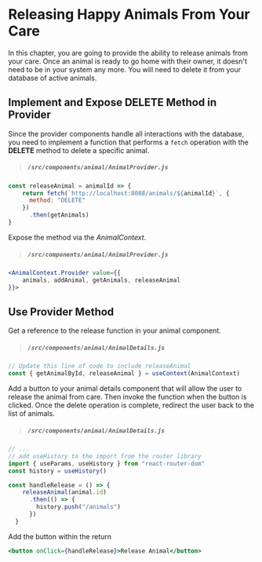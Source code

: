 # Releasing Happy Animals From Your Care

In this chapter, you are going to provide the ability to release animals from your care. Once an animal is ready to go home with their owner, it doesn't need to be in your system any more. You will need to delete it from your database of active animals.


## Implement and Expose DELETE Method in Provider

Since the provider components handle all interactions with the database, you need to implement a function that performs a `fetch` operation with the **DELETE** method to delete a specific animal.

> ##### `/src/components/animal/AnimalProvider.js`

```js
const releaseAnimal = animalId => {
    return fetch(`http://localhost:8088/animals/${animalId}`, {
      method: "DELETE"
    })
      .then(getAnimals)
}
```

Expose the method via the _AnimalContext_.

> ##### `/src/components/animal/AnimalProvider.js`

```jsx
<AnimalContext.Provider value={{
    animals, addAnimal, getAnimals, releaseAnimal
}}>
```


## Use Provider Method

Get a reference to the release function in your animal component.

> ##### `/src/components/animal/AnimalDetails.js`

```js
// Update this line of code to include releaseAnimal
const { getAnimalById, releaseAnimal } = useContext(AnimalContext)
```

Add a button to your animal details component that will allow the user to release the animal from care. Then invoke the function when the button is clicked. Once the delete operation is complete, redirect the user back to the list of animals.

> ##### `/src/components/animal/AnimalDetails.js`

```js
// ...
// add useHistory to the import from the router library
import { useParams, useHistory } from "react-router-dom"
const history = useHistory()

const handleRelease = () => {
    releaseAnimal(animal.id)
      .then(() => {
        history.push("/animals")
      })
  }

```
Add the button within the return
```jsx
<button onClick={handleRelease}>Release Animal</button>
```
